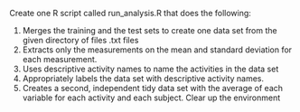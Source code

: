 Create one R script called run_analysis.R that does the following:
 1. Merges the training and the test sets to create one data set from the given directory of files .txt files
 2. Extracts only the measurements on the mean and standard deviation for each measurement.
 3. Uses descriptive activity names to name the activities in the data set
 4. Appropriately labels the data set with descriptive activity names.
 5. Creates a second, independent tidy data set with the average of each variable for each activity and each subject.
Clear up the environment
